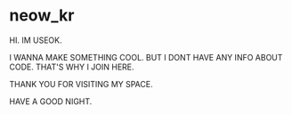# neow_kr

HI. IM USEOK.

I WANNA MAKE SOMETHING COOL.
BUT I DONT HAVE ANY INFO ABOUT CODE.
THAT'S WHY I JOIN HERE.

THANK YOU FOR VISITING MY SPACE.

HAVE A GOOD NIGHT.
